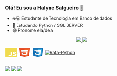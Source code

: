 ### Olá! Eu sou a Halyne Salgueiro 👋

- ☕💻 Estudante de Tecnologia  em Banco de dados
- 🌱 Estudando Python / SQL  SERVER 
- 😄 Pronome ela/dela 
          
<div align="center">
  <a href="https://github.com/HalyneSalgueiro">
  <img height="180em" src="https://github-readme-stats.vercel.app/api?username=HalyneSalgueiro&show_icons=true&theme=synthwave&include_all_commits=true&count_private=true"/>
  <img height="180em" src="https://github-readme-stats.vercel.app/api/top-langs/?username=HalyneSalgueiro&layout=compact&langs_count=7&theme=synthwave"/>
</div>

 <div style="display: inline_block"><br>
  <img align="center" alt="Rafa-Js" height="30" width="40" src="https://raw.githubusercontent.com/devicons/devicon/master/icons/javascript/javascript-plain.svg">
  <img align="center" alt="Rafa-HTML" height="30" width="40" src="https://raw.githubusercontent.com/devicons/devicon/master/icons/html5/html5-original.svg">
  <img align="center" alt="Rafa-CSS" height="30" width="40" src="https://raw.githubusercontent.com/devicons/devicon/master/icons/css3/css3-original.svg">
  <img align="center" alt="Rafa-Python" height="40" width="70" src="https://img.shields.io/badge/Python-14354C?style=for-the-badge&logo=python&logoColor=white.svg">	
 </div><br>
  
  <div>
   
  <a href="https://www.instagram.com/halynesalgueiro/" target="_blank"><img src="https://img.shields.io/badge/-Instagram-%23E4405F?style=for-the-badge&logo=instagram&logoColor=white" target="_blank"></a>
  <a href = "mailto:halynesalgueiroalves@hotmail.com"><img src="https://img.shields.io/badge/Microsoft_Outlook-0078D4?style=for-the-badge&logo=microsoft-outlook&logoColor=white"></a>
  <a href="https://www.linkedin.com/in/halyne-salgueiro/" target="_blank"><img src="https://img.shields.io/badge/-LinkedIn-%230077B5?style=for-the-badge&logo=linkedin&logoColor=white" target="_blank"></a> 
    
  </div> 
